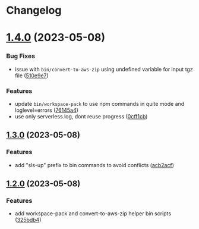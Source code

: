 # Changelog

# [1.4.0](https://github.com/asd-xiv/serverless-universal-packer/compare/v1.3.0...v1.4.0) (2023-05-08)


### Bug Fixes

* issue with `bin/convert-to-aws-zip` using undefined variable for input tgz file ([510e9e7](https://github.com/asd-xiv/serverless-universal-packer/commit/510e9e76fd5a2ce71be25506a18ebdbe0eaf4328))


### Features

* update `bin/workspace-pack` to use npm commands in quite mode and loglevel=errors ([76145a4](https://github.com/asd-xiv/serverless-universal-packer/commit/76145a4e0b647a0fc56938cd64d14688fba447e7))
* use only serverless.log, dont reuse progress ([0cff1cb](https://github.com/asd-xiv/serverless-universal-packer/commit/0cff1cb429f857c1dc343b3fb73915eab39e9c9e))

## [1.3.0](https://github.com/asd-xiv/serverless-universal-packer/compare/v1.2.0...v1.3.0) (2023-05-08)

### Features

* add "sls-up" prefix to bin commands to avoid conflicts ([acb2acf](https://github.com/asd-xiv/serverless-universal-packer/commit/acb2acfe084e97aa52477afc8d00345d9fc9fa9d))

## [1.2.0](https://github.com/asd-xiv/serverless-universal-packer/compare/v1.1.0...v1.2.0) (2023-05-08)

### Features

* add workspace-pack and convert-to-aws-zip helper bin scripts ([325bdb4](https://github.com/asd-xiv/serverless-universal-packer/commit/325bdb47ebbc70a698edbe635865f31c93d7ebe1))
